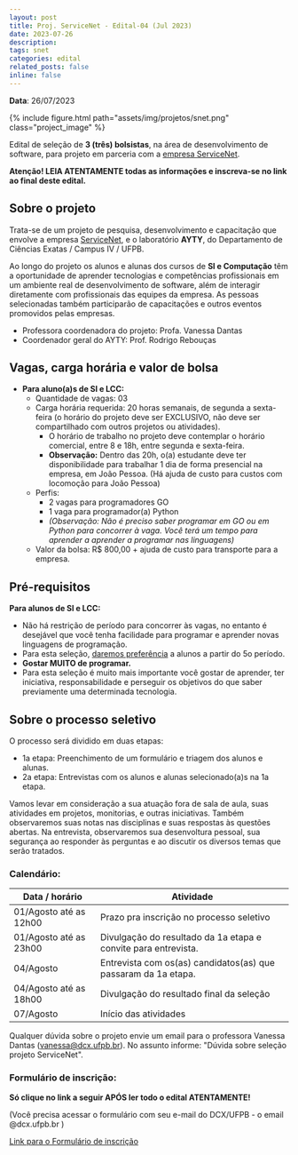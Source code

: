```yaml
---
layout: post
title: Proj. ServiceNet - Edital-04 (Jul 2023)
date: 2023-07-26
description: 
tags: snet
categories: edital
related_posts: false
inline: false
---
```


**Data**: 26/07/2023


{% include figure.html path="assets/img/projetos/snet.png" class="project_image" %}

Edital de seleção de **3 (três) bolsistas**, na área de desenvolvimento de
software, para projeto em parceria com a [empresa
ServiceNet](https://www.instagram.com/snetbr/).

**Atenção! LEIA ATENTAMENTE todas as informações e inscreva-se no link
ao final deste edital.**

## Sobre o projeto

Trata-se de um projeto de pesquisa, desenvolvimento e capacitação que
envolve a empresa [ServiceNet](https://www.instagram.com/snetbr/), e o
laboratório **AYTY**, do Departamento de Ciências Exatas / Campus IV /
UFPB.

Ao longo do projeto os alunos e alunas dos cursos de **SI e Computação**
têm a oportunidade de aprender tecnologias e competências profissionais
em um ambiente real de desenvolvimento de software, além de interagir
diretamente com profissionais das equipes da empresa. As pessoas
selecionadas também participarão de capacitações e outros eventos
promovidos pelas empresas.

-   Professora coordenadora do projeto: Profa. Vanessa Dantas
-   Coordenador geral do AYTY: Prof. Rodrigo Rebouças

## Vagas, carga horária e valor de bolsa

-   **Para aluno(a)s de SI e LCC:**
    -   Quantidade de vagas: 03
    -   Carga horária requerida: 20 horas semanais, de segunda a
        sexta-feira (o horário do projeto deve ser EXCLUSIVO, não deve
        ser compartilhado com outros projetos ou atividades).
        -   O horário de trabalho no projeto deve contemplar o horário
            comercial, entre 8 e 18h, entre segunda e sexta-feira.
        - **Observação:** Dentro das 20h, o(a) estudante deve ter disponibilidade para trabalhar 1 dia de forma presencial na empresa, em João Pessoa. (Há ajuda de custo para custos com locomoção para João Pessoa)
    - Perfis:
      - 2 vagas para programadores GO
      - 1 vaga para programador(a) Python
      - *(Observação: Não é preciso saber programar em GO ou em Python para concorrer à vaga. Você terá um tempo para aprender a aprender a programar nas linguagens)*
    -   Valor da bolsa: R$ 800,00 + ajuda de custo para transporte para a empresa.

## Pré-requisitos

**Para alunos de SI e LCC:**

-   Não há restrição de período para concorrer às vagas, no entanto é
    desejável que você tenha facilidade para programar e aprender novas
    linguagens de programação.
-   Para esta seleção, <u>daremos preferência</u> a alunos a partir do
    5o período.
-   **Gostar MUITO de programar.**
-   Para esta seleção é muito mais importante você gostar de aprender,
    ter iniciativa, responsabilidade e perseguir os objetivos do que
    saber previamente uma determinada tecnologia.

## Sobre o processo seletivo

O processo será dividido em duas etapas:

-   1a etapa: Preenchimento de um formulário e triagem dos alunos e
    alunas.
-   2a etapa: Entrevistas com os alunos e alunas selecionado(a)s na 1a
    etapa.

Vamos levar em consideração a sua atuação fora de sala de aula, suas
atividades em projetos, monitorias, e outras iniciativas. Também
observaremos suas notas nas disciplinas e suas respostas às questões
abertas. Na entrevista, observaremos sua desenvoltura pessoal, sua
segurança ao responder às perguntas e ao discutir os diversos temas que
serão tratados.

### Calendário:

| Data / horário            | Atividade                                                      |
|---------------------------|----------------------------------------------------------------|
| 01/Agosto até as 12h00 | Prazo pra inscrição no processo seletivo                       |
| 01/Agosto até as 23h00 | Divulgação do resultado da 1a etapa e convite para entrevista. |
| 04/Agosto  | Entrevista com os(as) candidatos(as) que passaram da 1a etapa. |
| 04/Agosto até as 18h00 | Divulgação do resultado final da seleção                       |
| 07/Agosto                  | Início das atividades                                          |

Qualquer dúvida sobre o projeto envie um email para o professora Vanessa
Dantas (vanessa@dcx.ufpb.br). No assunto informe: "Dúvida sobre seleção
projeto ServiceNet".

### Formulário de inscrição:

**Só clique no link a seguir APÓS ler todo o edital ATENTAMENTE!**

(Você precisa acessar o formulário com seu e-mail do DCX/UFPB - o email @dcx.ufpb.br )

[Link para o Formulário de inscrição](https://forms.gle/gg4T9rQPPGoEHMTb9)

